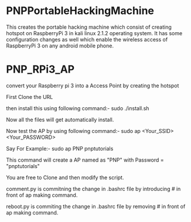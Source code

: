 # PNPPortableHackingMachine
This creates the portable hacking machine which consist of creating hotspot on RaspberryPi 3 in kali linux 2.1.2 operating system. It has some configuration changes as well which enable the wireless access of RaspberryPi 3 on any android mobile phone. 

# PNP_RPi3_AP
convert your Raspberry pi 3 into a Access Point by creating the hotspot

First Clone the URL

then install this using following command:-
sudo ./install.sh 

Now all the files will get automatically install.

Now test the AP by using following command:-
sudo ap <Your_SSID> <Your_PASSWORD>

Say For Example:-
sudo ap PNP pnptutorials

This command will create a AP named as "PNP" with Password = "pnptutorials"

You are free to Clone and then modify the script.

comment.py is commitning the change in .bashrc file by introducing # in front of ap making command.

reboot.py is commiting the change in .bashrc file by removing # in front of ap making command.



